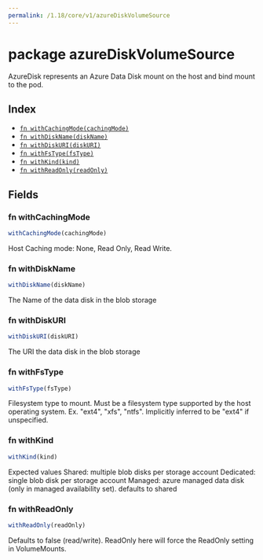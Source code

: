 ```yaml
---
permalink: /1.18/core/v1/azureDiskVolumeSource
---
```


# package azureDiskVolumeSource

AzureDisk represents an Azure Data Disk mount on the host and bind mount to the pod.

## Index

* [`fn withCachingMode(cachingMode)`](#fn-withcachingmode)
* [`fn withDiskName(diskName)`](#fn-withdiskname)
* [`fn withDiskURI(diskURI)`](#fn-withdiskuri)
* [`fn withFsType(fsType)`](#fn-withfstype)
* [`fn withKind(kind)`](#fn-withkind)
* [`fn withReadOnly(readOnly)`](#fn-withreadonly)

## Fields

### fn withCachingMode

```ts
withCachingMode(cachingMode)
```

Host Caching mode: None, Read Only, Read Write.

### fn withDiskName

```ts
withDiskName(diskName)
```

The Name of the data disk in the blob storage

### fn withDiskURI

```ts
withDiskURI(diskURI)
```

The URI the data disk in the blob storage

### fn withFsType

```ts
withFsType(fsType)
```

Filesystem type to mount. Must be a filesystem type supported by the host operating system. Ex. "ext4", "xfs", "ntfs". Implicitly inferred to be "ext4" if unspecified.

### fn withKind

```ts
withKind(kind)
```

Expected values Shared: multiple blob disks per storage account  Dedicated: single blob disk per storage account  Managed: azure managed data disk (only in managed availability set). defaults to shared

### fn withReadOnly

```ts
withReadOnly(readOnly)
```

Defaults to false (read/write). ReadOnly here will force the ReadOnly setting in VolumeMounts.